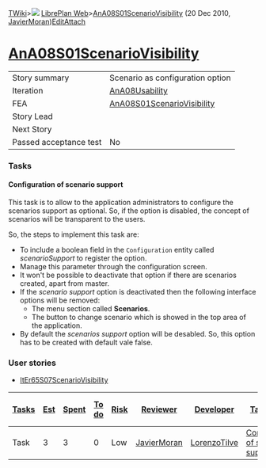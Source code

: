 [TWiki](/twiki/Main/WebHome)&gt;![](/twiki/TWiki/TWikiDocGraphics/web-bg-small.gif) [LibrePlan Web](/twiki/LibrePlan/WebHome)&gt;[AnA08S01ScenarioVisibility](http://wiki.libreplan-enterprise.com/twiki/LibrePlan/AnA08S01ScenarioVisibility "Topic revision: 2 (20 Dec 2010 - 10:37:06)") (20 Dec 2010, [JavierMoran](/twiki/Main/JavierMoran))[Edit](http://wiki.libreplan-enterprise.com/twiki/bin/edit/LibrePlan/AnA08S01ScenarioVisibility?t=1520337842 "Edit this topic text")[Attach](/twiki/bin/attach/LibrePlan/AnA08S01ScenarioVisibility "Attach an image or document to this topic")

 [AnA08S01ScenarioVisibility](/twiki/LibrePlan/AnA08S01ScenarioVisibility)
================================================================================================================================



|                        |                                                                                    |
|------------------------|------------------------------------------------------------------------------------|
| Story summary          | Scenario as configuration option                                                   |
| Iteration              | [AnA08Usability](/twiki/LibrePlan/AnA08Usability)                         |
| FEA                    | [AnA08S01ScenarioVisibility](/twiki/LibrePlan/AnA08S01ScenarioVisibility) |
| Story Lead             |                                                                                    |
| Next Story             |                                                                                    |
| Passed acceptance test | No                                                                                 |

###  Tasks



####  Configuration of scenario support

This task is to allow to the application administrators to configure the scenarios support as optional. So, if the option is disabled, the concept of scenarios will be transparent to the users.

So, the steps to implement this task are:

-   To include a boolean field in the `Configuration` entity called *scenarioSupport* to register the option.
-   Manage this parameter through the configuration screen.
-   It won't be possible to deactivate that option if there are scenarios created, apart from master.
-   If the *scenario support* option is deactivated then the following interface options will be removed:
    -   The menu section called **Scenarios**.
    -   The button to change scenario which is showed in the top area of the application.
-   By default the *scenarios support* option will be desabled. So, this option has to be created with default vale false.

###  User stories

-   [ItEr65S07ScenarioVisibility](/twiki/LibrePlan/ItEr65S07ScenarioVisibility)



| [Tasks](http://wiki.libreplan-enterprise.com/twiki/LibrePlan/AnA08S01ScenarioVisibility?sortcol=0;table=2;up=0#sorted_table "Sort by this column") | [Est](http://wiki.libreplan-enterprise.com/twiki/LibrePlan/AnA08S01ScenarioVisibility?sortcol=1;table=2;up=0#sorted_table "Sort by this column") | [Spent](http://wiki.libreplan-enterprise.com/twiki/LibrePlan/AnA08S01ScenarioVisibility?sortcol=2;table=2;up=0#sorted_table "Sort by this column") | [To do](http://wiki.libreplan-enterprise.com/twiki/LibrePlan/AnA08S01ScenarioVisibility?sortcol=3;table=2;up=0#sorted_table "Sort by this column") | [Risk](http://wiki.libreplan-enterprise.com/twiki/LibrePlan/AnA08S01ScenarioVisibility?sortcol=4;table=2;up=0#sorted_table "Sort by this column") | [Reviewer](http://wiki.libreplan-enterprise.com/twiki/LibrePlan/AnA08S01ScenarioVisibility?sortcol=5;table=2;up=0#sorted_table "Sort by this column") | [Developer](http://wiki.libreplan-enterprise.com/twiki/LibrePlan/AnA08S01ScenarioVisibility?sortcol=6;table=2;up=0#sorted_table "Sort by this column") | [Task Name](http://wiki.libreplan-enterprise.com/twiki/LibrePlan/AnA08S01ScenarioVisibility?sortcol=7;table=2;up=0#sorted_table "Sort by this column") | [Start Date](http://wiki.libreplan-enterprise.com/twiki/LibrePlan/AnA08S01ScenarioVisibility?sortcol=8;table=2;up=0#sorted_table "Sort by this column") | [Est End Date](http://wiki.libreplan-enterprise.com/twiki/LibrePlan/AnA08S01ScenarioVisibility?sortcol=9;table=2;up=0#sorted_table "Sort by this column") | [End Date](http://wiki.libreplan-enterprise.com/twiki/LibrePlan/AnA08S01ScenarioVisibility?sortcol=10;table=2;up=0#sorted_table "Sort by this column") |
|-------------------------------------------------------------------------------------------------------------------------------------------------------------|-----------------------------------------------------------------------------------------------------------------------------------------------------------|-------------------------------------------------------------------------------------------------------------------------------------------------------------|-------------------------------------------------------------------------------------------------------------------------------------------------------------|------------------------------------------------------------------------------------------------------------------------------------------------------------|----------------------------------------------------------------------------------------------------------------------------------------------------------------|-----------------------------------------------------------------------------------------------------------------------------------------------------------------|-----------------------------------------------------------------------------------------------------------------------------------------------------------------|------------------------------------------------------------------------------------------------------------------------------------------------------------------|--------------------------------------------------------------------------------------------------------------------------------------------------------------------|-----------------------------------------------------------------------------------------------------------------------------------------------------------------|
| Task                                                                                                                                                        | 3                                                                                                                                                         | 3                                                                                                                                                           | 0                                                                                                                                                           | Low                                                                                                                                                        | [JavierMoran](/twiki/Main/JavierMoran)                                                                                                                | [LorenzoTilve](/twiki/Main/LorenzoTilve)                                                                                                               | [Configuration of scenario support](/twiki/LibrePlan/AnA08S01ScenarioVisibility#TasK1)                                                                 |                                                                                                                                                                  |                                                                                                                                                                    |                                                                                                                                                                 |


